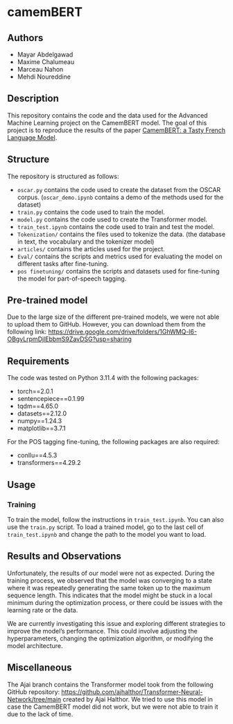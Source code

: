# camemBERT

## Authors

- Mayar Abdelgawad 
- Maxime Chalumeau
- Marceau Nahon
- Mehdi Noureddine

## Description

This repository contains the code and the data used for the Advanced Machine Learning project on the CamemBERT model. The goal of this project is to reproduce the results of the paper [CamemBERT: a Tasty French Language Model](https://arxiv.org/abs/1911.03894).

## Structure

The repository is structured as follows:

- `oscar.py` contains the code used to create the dataset from the OSCAR corpus. (`oscar_demo.ipynb` contains a demo of the methods used for the dataset)
- `train.py` contains the code used to train the model.
- `model.py` contains the code used to create the Transformer model.
- `train_test.ipynb` contains the code used to train and test the model.
- `Tokenization/` contains the files used to tokenize the data. (the database in text, the vocabulary and the tokenizer model)
- `articles/` contains the articles used for the project.
- `Eval/` contains the scripts and metrics used for evaluating the model on different tasks after fine-tuning.
- `pos finetuning/` contains the scripts and datasets used for fine-tuning the model for part-of-speech tagging.

## Pre-trained model

Due to the large size of the different pre-trained models, we were not able to upload them to GitHub. However, you can download them from the following link: https://drive.google.com/drive/folders/1GhWMQ-l6-OBgvLrpmDjlEbbmS9ZavDSG?usp=sharing

## Requirements

The code was tested on Python 3.11.4 with the following packages:

- torch==2.0.1
- sentencepiece==0.1.99
- tqdm==4.65.0
- datasets==2.12.0
- numpy==1.24.3
- matplotlib==3.7.1

For the POS tagging fine-tuning, the following packages are also required:
- conllu==4.5.3
- transformers==4.29.2

## Usage

### Training

To train the model, follow the instructions in `train_test.ipynb`. You can also use the `train.py` script.
To load a trained model, go to the last cell of `train_test.ipynb` and change the path to the model you want to load.

## Results and Observations

Unfortunately, the results of our model were not as expected. During the training process, we observed that the model was converging to a state where it was repeatedly generating the same token up to the maximum sequence length. This indicates that the model might be stuck in a local minimum during the optimization process, or there could be issues with the learning rate or the data.

We are currently investigating this issue and exploring different strategies to improve the model’s performance. This could involve adjusting the hyperparameters, changing the optimization algorithm, or modifying the model architecture.

## Miscellaneous

The Ajai branch contains the Transformer model took from the following GitHub repository: https://github.com/ajhalthor/Transformer-Neural-Network/tree/main created by Ajai Halthor. We tried to use this model in case the CamemBERT model did not work, but we were not able to train it due to the lack of time.